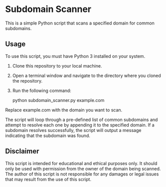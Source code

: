 # Subdomain Scanner

This is a simple Python script that scans a specified domain for common subdomains.

## Usage

To use this script, you must have Python 3 installed on your system.

1. Clone this repository to your local machine.
2. Open a terminal window and navigate to the directory where you cloned the repository.
3. Run the following command:

	python subdomain_scanner.py example.com

Replace example.com with the domain you want to scan. 

The script will loop through a pre-defined list of common subdomains and attempt to resolve each one by appending it to the specified domain. If a subdomain resolves successfully, the script will output a message indicating that the subdomain was found.

## Disclaimer
This script is intended for educational and ethical purposes only. It should only be used with permission from the owner of the domain being scanned. The author of this script is not responsible for any damages or legal issues that may result from the use of this script.

